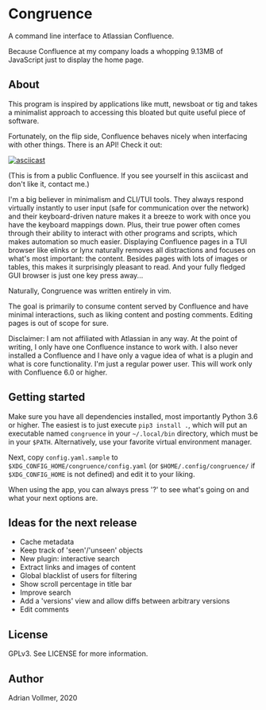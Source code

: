 Congruence
==========

A command line interface to Atlassian Confluence.

Because Confluence at my company loads a whopping 9.13MB of JavaScript just
to display the home page.

About
-----

This program is inspired by applications like mutt, newsboat or tig and
takes a minimalist approach to accessing this bloated but quite useful piece
of software.

Fortunately, on the flip side, Confluence behaves nicely when interfacing
with other things. There is an API! Check it out:

[![asciicast](https://asciinema.org/a/vEGpJpHqyX3S4wMNCbkuJCLRx.svg)](https://asciinema.org/a/vEGpJpHqyX3S4wMNCbkuJCLRx)

(This is from a public Confluence. If you see yourself in this asciicast and
don't like it, contact me.)

I'm a big believer in minimalism and CLI/TUI tools. They always respond
virtually instantly to user input (safe for communication over the network)
and their keyboard-driven nature makes it a breeze to work with once you
have the keyboard mappings down. Plus, their true power often comes through
their ability to interact with other programs and scripts, which makes
automation so much easier. Displaying Confluence pages in a TUI browser like
elinks or lynx naturally removes all distractions and focuses on what's
most important: the content. Besides pages with lots of images or tables,
this makes it surprisingly pleasant to read. And your fully fledged GUI
browser is just one key press away...

Naturally, Congruence was written entirely in vim.

The goal is primarily to consume content served by Confluence and have
minimal interactions, such as liking content and posting comments. Editing
pages is out of scope for sure.

Disclaimer: I am not affiliated with Atlassian in any way. At the point of
writing, I only have one Confluence instance to work with. I also never
installed a Confluence and I have only a vague idea of what is a plugin and
what is core functionality. I'm just a regular power user. This will work
only with Confluence 6.0 or higher.

Getting started
---------------

Make sure you have all dependencies installed, most importantly Python 3.6
or higher. The easiest is to just execute `pip3 install .`, which will put
an executable named `congruence` in your `~/.local/bin` directory, which
must be in your `$PATH`. Alternatively, use your favorite virtual
environment manager.

Next, copy `config.yaml.sample` to `$XDG_CONFIG_HOME/congruence/config.yaml` (or
`$HOME/.config/congruence/` if `$XDG_CONFIG_HOME` is not defined) and edit it to
your liking.

When using the app, you can always press '?' to see what's going on and what
your next options are.

Ideas for the next release
--------------------------

* Cache metadata
* Keep track of 'seen'/'unseen' objects
* New plugin: interactive search
* Extract links and images of content
* Global blacklist of users for filtering
* Show scroll  percentage in title bar
* Improve search
* Add a 'versions' view and allow diffs between arbitrary versions
* Edit comments

License
-------

GPLv3. See LICENSE for more information.

Author
------

Adrian Vollmer, 2020

